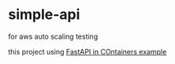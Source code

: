 # simple-api
for aws auto scaling testing

this project using [FastAPI in COntainers example](https://fastapi.tiangolo.com/deployment/docker/)